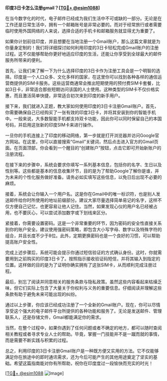 **印度3日卡怎么注册gmail？[[TG💪+ @esim1088](https://t.me/s/esim1088)]**

在当今数字化的时代，电子邮件已经成为我们生活中不可或缺的一部分。无论是在工作还是日常生活中，拥有一个邮箱账号是非常必要的。而对于经常旅行或者需要临时使用外国网络的人来说，选择合适的手机卡和邮箱服务就显得尤为重要了。

如果你计划前往印度，并且想要在当地注册一个Gmail账户，那么这篇文章就是为你量身定制的！我们将详细探讨如何利用印度的3日卡轻松完成Gmail账户的注册过程。这不仅能够帮助你更好地适应印度的生活，还能让你享受到全球最大的邮件服务所带来的便利。

首先，让我们来了解一下为什么选择印度的3日卡作为注册工具会是一个明智的选择。印度是一个人口众多、文化多样的国家，在这里你可以找到各种各样的通信运营商提供的SIM卡服务。这些运营商通常会推出短期使用的预付费SIM卡套餐，比如3日卡，非常适合那些短期访问该国的人士使用。这种类型的SIM卡不仅价格实惠，而且激活简单快捷，非常适合初次来到印度的新手用户。

接下来，我们就进入正题，教大家如何使用印度的3日卡注册Gmail账户。首先，你需要确保自己已经购买了一张有效的印度3日卡，并将其安装到你的智能手机中。一般来说，大多数智能手机都支持双卡功能，因此你可以同时保留自己的本国号码，并启用这张新的印度SIM卡来进行操作。

一旦你的手机连接上了印度的移动网络，第一步就是打开浏览器并访问Google官方网站。在这里，你可以直接搜索“Gmail”关键词，然后点击进入官方的Gmail页面。在页面顶部，你会看到一个醒目的“创建账户”按钮，点击它即可开始新账户的注册流程。

在接下来的步骤中，系统会要求你填写一系列基本信息，包括你的名字、生日以及性别等。这些都是基本的信息收集环节，目的是为了帮助Google了解你是谁，并为未来的个性化服务做好准备。请务必如实填写这些信息，以免日后出现不必要的麻烦。

接着，系统会让你输入一个用户名。这是你在Gmail中的唯一标识符，也是别人发送邮件给你时所使用的地址前缀部分。建议大家尽量选择简单易记的名字，这样不仅方便自己记忆，也更容易让他人记住。当然，如果发现心仪的用户名已经被占用，也不要灰心，可以尝试添加数字或下划线来区分。

紧接着，你需要设置密码。这是一个非常重要的环节，因为密码的安全性直接关系到你的账户安全。建议使用强密码策略，即包含大小写字母、数字以及特殊字符的组合，并且长度不少于8位。此外，定期更换密码也是一个良好的习惯，可以帮助提高账户安全性。

完成上述步骤后，系统可能会提示你通过短信验证的方式确认身份。这时，你就需要用到之前购买的印度3日卡了。按照指示接收验证码短信，并将其输入到指定的位置。这样做的目的是为了证明你确实拥有了这张SIM卡，从而顺利完成注册过程。

最后，别忘了阅读并同意相关的服务条款与隐私政策。虽然这些内容看起来枯燥乏味，但它们实际上包含了大量关于你权利与义务的重要信息。仔细阅读并理解这些条款有助于避免未来可能出现的纠纷。

通过以上步骤，你应该已经成功注册了一个全新的Gmail账户。现在，你可以尽情享受这个强大的电子邮件平台所提供的各种功能和服务了。无论是发送邮件、管理联系人，还是存储文件，Gmail都能满足你的需求。

当然，在整个过程中，如果你遇到了任何问题或者不确定的地方，都可以随时查阅相关教程或者寻求专业人士的帮助。毕竟，掌握一门技能并不是一蹴而就的事情，而是需要不断实践与积累的过程。

总之，利用印度的3日卡注册Gmail账户是一种既方便又实用的方法。它不仅能够满足你在旅途中的即时通讯需求，还为今后可能产生的其他用途奠定了坚实的基础。希望这篇指南能对你有所帮助，祝你在印度度过一段愉快而充实的时光！

[[TG💪+ @esim1088](https://t.me/s/esim1088) ![Image](https://i.postimg.cc/4NQfJmqS/Snipaste-2025-05-13-00-14-12.png)]